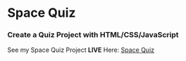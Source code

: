 # Space Quiz
### Create a Quiz Project with HTML/CSS/JavaScript


See my Space Quiz Project __LIVE__ Here: [Space Quiz](https://ykozyr.github.io/SpaceQuiz/)

